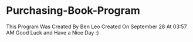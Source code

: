 # Purchasing-Book-Program
This Program Was Created By Ben Leo  Created On September 28 At 03:57 AM Good Luck and Have a Nice Day :)
